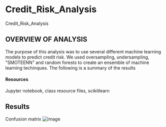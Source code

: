 # Credit_Risk_Analysis
Credit_Risk_Analysis
## OVERVIEW OF ANALYSIS
The purpose of this analysis was to use several different machine learning models to predict credit risk. We used oversampling, undersampling, "SMOTEENN" and random forests to create an ensemble of machine learning techinques. The following is a summary of the results
#### Resources
Jupyter notebook, class resource files, scikitlearn
## Results

Confusion matrix
![image](https://user-images.githubusercontent.com/100965117/180887099-00fbda1c-5a01-4e0d-9710-12589308abeb.png)
